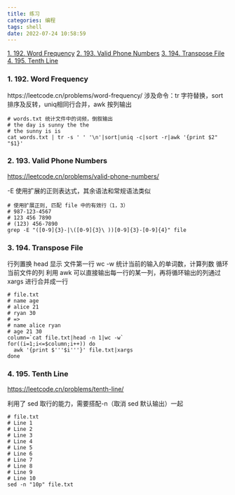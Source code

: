```yaml
---
title: 练习
categories: 编程
tags: shell
date: 2022-07-24 10:58:59
---
```


<a href="#word">1. 192. Word Frequency</a>
<a href="#Phone">2. 193. Valid Phone Numbers</a>
<a href="#Transpose">3. 194. Transpose File</a>
<a href="#Tenth">4. 195. Tenth Line</a>

<h3 id="word">1. 192. Word Frequency</h3>
https://leetcode.cn/problems/word-frequency/
涉及命令：tr 字符替换，sort排序及反转，uniq相同行合并，awk 按列输出

```shell
# words.txt 统计文件中的词频，倒叙输出
# the day is sunny the the
# the sunny is is
cat words.txt | tr -s ' ' '\n'|sort|uniq -c|sort -r|awk '{print $2" "$1}'
```

<h3 id="Phone">2. 193. Valid Phone Numbers</h3>

https://leetcode.cn/problems/valid-phone-numbers/

-E 使用扩展的正则表达式，其余语法和常规语法类似

```shell
# 使用扩展正则, 匹配 file 中的有效行（1，3）
# 987-123-4567
# 123 456 7890
# (123) 456-7890
grep -E "([0-9]{3}-|\([0-9]{3}\ ))[0-9]{3}-[0-9]{4}" file
```

<h3 id="Transpose">3. 194. Transpose File</h3>

行列置换
head 显示 文件第一行
wc -w 统计当前的输入的单词数，计算列数
循环当前文件的列
利用 awk 可以直接输出每一行的某一列，再将循环输出的列通过 xargs 进行合并成一行

```shell
# file.txt
# name age
# alice 21
# ryan 30
# =>
# name alice ryan
# age 21 30
column=`cat file.txt|head -n 1|wc -w`
for((i=1;i<=$column;i++)) do
  awk '{print $'''$i'''}' file.txt|xargs
done
```

<h3 id="Tenth">4. 195. Tenth Line</h3>

https://leetcode.cn/problems/tenth-line/

利用了 sed 取行的能力，需要搭配-n（取消 sed 默认输出）一起

```shell
# file.txt
# Line 1
# Line 2
# Line 3
# Line 4
# Line 5
# Line 6
# Line 7
# Line 8
# Line 9
# Line 10
sed -n "10p" file.txt
```
